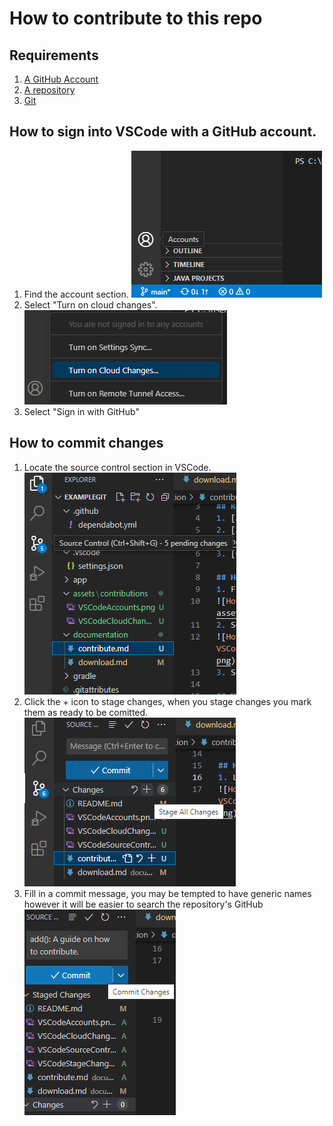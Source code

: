 # How to contribute to this repo

## Requirements
1. [A GitHub Account](https://github.com/signup)
2. [A repository](download.md#how-to-download-a-github-repository)
3. [Git](download.md#how-to-download-git)

## How to sign into VSCode with a GitHub account.
1. Find the account section.
![Hovering over the account button in VSCode](../assets/contributions/VSCodeAccounts.png)
2. Select "Turn on cloud changes".
![Hovering over the "Turn on cloud changes" in VSCode](../assets/contributions/VSCodeCloudChanges.png)
3. Select "Sign in with GitHub"

## How to commit changes
1. Locate the source control section in VSCode.
![Hovering over the "Source Control" section in VSCode](../assets/contributions/VSCodeSourceControl.png)
2. Click the + icon to stage changes, when you stage changes you mark them as ready to be comitted.
![Hovering over "Stage Changes" button in VSCode](../assets/contributions/VSCodeStageChanges.png)
3. Fill in a commit message, you may be tempted to have generic names however it will be easier to search the repository's GitHub ![Hovering over "Commit Changes" button in VSCode](../assets/contributions/VSCodeCommitChanges.png)